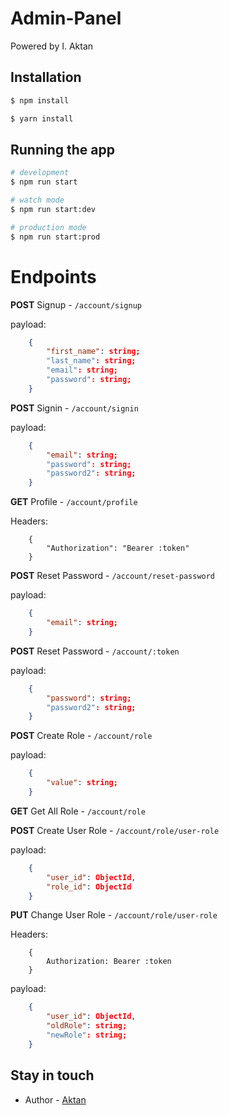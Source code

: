 <h1>Admin-Panel</h1>
<p>Powered by I. Aktan</p>

## Installation

```bash
$ npm install
```
```bash
$ yarn install
```

## Running the app

```bash
# development
$ npm run start

# watch mode
$ npm run start:dev

# production mode
$ npm run start:prod
```

# Endpoints
<b>POST</b> Signup - ``/account/signup``

payload: 
``` json
    {
        "first_name": string;
        "last_name": string;
        "email": string;
        "password": string;
    }
```

<b>POST</b> Signin - ``/account/signin``

payload:
``` json
    {
        "email": string;
        "password": string;
        "password2": string;
    }
```

<b>GET</b> Profile - ``/account/profile``

Headers:
```
    {
        "Authorization": "Bearer :token"
    }
```

<b>POST</b> Reset Password - ``/account/reset-password``

payload:
``` json
    {
        "email": string;
    }
```

<b>POST</b> Reset Password - ``/account/:token``

payload:
``` json
    {
        "password": string;
        "password2": string;
    }
```

<b>POST</b> Create Role - ``/account/role``

payload:
``` json
    {
        "value": string;
    }
```

<b>GET</b> Get All Role - ``/account/role``


<b>POST</b> Create User Role - ``/account/role/user-role``

payload:
``` json
    {
        "user_id": ObjectId,
        "role_id": ObjectId
    }
```

<b>PUT</b> Change User Role - ``/account/role/user-role``

Headers:
```
    {
        Authorization: Bearer :token
    }
```

payload:
``` json
    {
        "user_id": ObjectId,
        "oldRole": string;
        "newRole": string;
    }
```


## Stay in touch

- Author - [Aktan](https://kamilmysliwiec.com)

